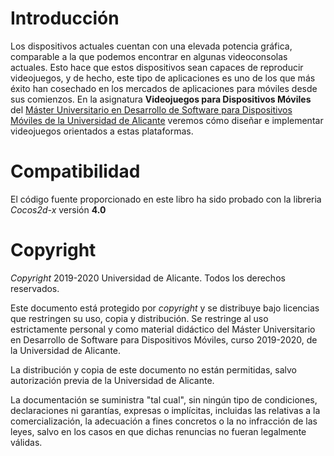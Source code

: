 # Introducción

Los dispositivos actuales cuentan con una elevada potencia gráfica, comparable a la que podemos encontrar en algunas videoconsolas actuales. Esto hace que estos dispositivos sean capaces de reproducir videojuegos, y de hecho, este tipo de aplicaciones es uno de los que más éxito han cosechado en los mercados de aplicaciones para móviles desde sus comienzos. En la asignatura **Videojuegos para Dispositivos Móviles** del [Máster Universitario en Desarrollo de Software para Dispositivos Móviles de la Universidad de Alicante](http://web.ua.es/mastermoviles) veremos cómo diseñar e implementar videojuegos orientados a estas plataformas.

# Compatibilidad

El código fuente proporcionado en este libro ha sido probado con la libreria _Cocos2d-x_ versión **4.0**

# Copyright

_Copyright_ 2019-2020 Universidad de Alicante. Todos los derechos reservados.

Este documento está protegido por _copyright_ y se distribuye bajo licencias que restringen su uso, copia y distribución. Se restringe al uso estrictamente personal y como material didáctico del Máster Universitario en Desarrollo de Software para Dispositivos Móviles, curso 2019-2020, de la Universidad de Alicante.

La distribución y copia de este documento no están permitidas, salvo autorización previa de la Universidad de Alicante.

La documentación se suministra "tal cual", sin ningún tipo de condiciones, declaraciones ni garantías, expresas o implícitas, incluidas las relativas a la comercialización, la adecuación a fines concretos o la no infracción de las leyes, salvo en los casos en que dichas renuncias no fueran legalmente válidas.
